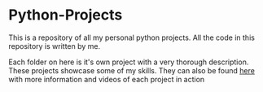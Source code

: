 # Python-Projects
This is a repository of all my personal python projects. All the code in this repository is written by me.

Each folder on here is it's own project with a very thorough description. These projects showcase some of my skills. They can also be found [here](https://cartermoseley.com/python-projects-2/) with more information and videos of each project in action
